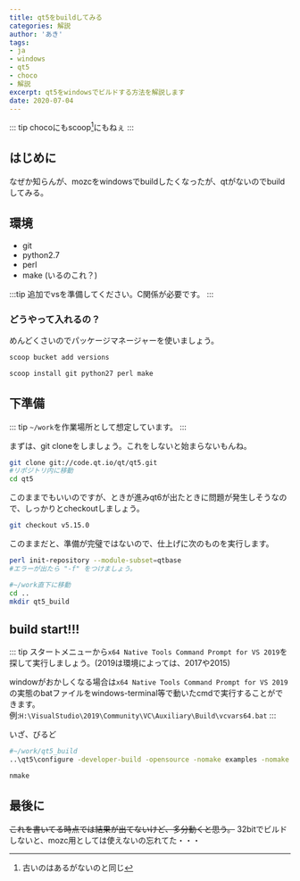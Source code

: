 ```yaml
---
title: qt5をbuildしてみる
categories: 解説
author: 'あき'
tags:
- ja
- windows
- qt5
- choco
- 解説
excerpt: qt5をwindowsでビルドする方法を解説します
date: 2020-07-04
---
```


<!-- markdownlint-disable MD033 -->

<!-- more -->

::: tip
chocoにもscoop[^0]にもねぇ
:::

[^0]: 古いのはあるがないのと同じ

<TOC />

## はじめに

なぜか知らんが、mozcをwindowsでbuildしたくなったが、qtがないのでbuildしてみる。

## 環境

- git
- python2.7
- perl
- make (いるのこれ？)

:::tip
追加でvsを準備してください。C関係が必要です。
:::

### どうやって入れるの？

めんどくさいのでパッケージマネージャーを使いましょう。

``` powershell
scoop bucket add versions

scoop install git python27 perl make
```

## 下準備

::: tip
``~/work``を作業場所として想定しています。
:::

まずは、git cloneをしましょう。これをしないと始まらないもんね。

```bash
git clone git://code.qt.io/qt/qt5.git
#リポジトリ内に移動
cd qt5
```

このままでもいいのですが、ときが進みqt6が出たときに問題が発生しそうなので、しっかりとcheckoutしましょう。

```bash
git checkout v5.15.0
```

このままだと、準備が完璧ではないので、仕上げに次のものを実行します。

```bash
perl init-repository --module-subset=qtbase
#エラーが出たら "-f" をつけましょう。

#~/work直下に移動
cd ..
mkdir qt5_build
```

## build start!!!

::: tip
スタートメニューから``x64 Native Tools Command Prompt for VS 2019``を探して実行しましょう。(2019は環境によっては、2017や2015)

windowがおかしくなる場合は``x64 Native Tools Command Prompt for VS 2019``の実態のbatファイルをwindows-terminal等で動いたcmdで実行することができます。
例:``H:\VisualStudio\2019\Community\VC\Auxiliary\Build\vcvars64.bat``
:::

いざ、びるど

```bash
#~/work/qt5_build
..\qt5\configure -developer-build -opensource -nomake examples -nomake tests

nmake
```

## 最後に

~~これを書いてる時点では結果が出てないけど、多分動くと思う。~~
32bitでビルドしないと、mozc用としては使えないの忘れてた・・・
